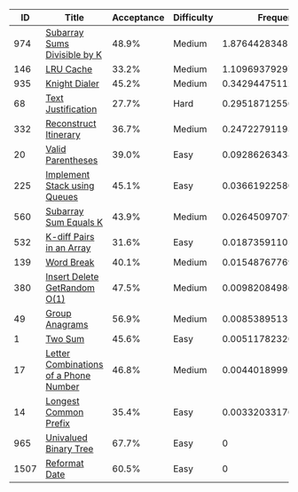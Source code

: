 |ID|Title|Acceptance|Difficulty|Frequency|
|----|-----|----|---|---|
|974|[Subarray Sums Divisible by K]( https://leetcode.com/problems/subarray-sums-divisible-by-k)|48.9%|Medium|1.8764428348188085|
|146|[LRU Cache]( https://leetcode.com/problems/lru-cache)|33.2%|Medium|1.1096937929728194|
|935|[Knight Dialer]( https://leetcode.com/problems/knight-dialer)|45.2%|Medium|0.3429447511268304|
|68|[Text Justification]( https://leetcode.com/problems/text-justification)|27.7%|Hard|0.29518712556880805|
|332|[Reconstruct Itinerary]( https://leetcode.com/problems/reconstruct-itinerary)|36.7%|Medium|0.24722791193435328|
|20|[Valid Parentheses]( https://leetcode.com/problems/valid-parentheses)|39.0%|Easy|0.09286263438126167|
|225|[Implement Stack using Queues]( https://leetcode.com/problems/implement-stack-using-queues)|45.1%|Easy|0.03661922580674248|
|560|[Subarray Sum Equals K]( https://leetcode.com/problems/subarray-sum-equals-k)|43.9%|Medium|0.026450970794755804|
|532|[K-diff Pairs in an Array]( https://leetcode.com/problems/k-diff-pairs-in-an-array)|31.6%|Easy|0.018735911057469818|
|139|[Word Break]( https://leetcode.com/problems/word-break)|40.1%|Medium|0.015487677691351377|
|380|[Insert Delete GetRandom O(1)]( https://leetcode.com/problems/insert-delete-getrandom-o1)|47.5%|Medium|0.009820849864094454|
|49|[Group Anagrams]( https://leetcode.com/problems/group-anagrams)|56.9%|Medium|0.008538951314232168|
|1|[Two Sum]( https://leetcode.com/problems/two-sum)|45.6%|Easy|0.0051178232035212715|
|17|[Letter Combinations of a Phone Number]( https://leetcode.com/problems/letter-combinations-of-a-phone-number)|46.8%|Medium|0.0044018999217624675|
|14|[Longest Common Prefix]( https://leetcode.com/problems/longest-common-prefix)|35.4%|Easy|0.003320331762984143|
|965|[Univalued Binary Tree]( https://leetcode.com/problems/univalued-binary-tree)|67.7%|Easy|0|
|1507|[Reformat Date]( https://leetcode.com/problems/reformat-date)|60.5%|Easy|0|
